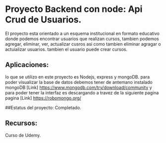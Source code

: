 # Proyecto Backend con node: Api Crud de Usuarios.

El proyecto esta orientado a un esquema institucional en formato educativo donde podemos encontrar usuarios que realizan cursos,
tambien podemos agregar, eliminar, ver, actualizar cusros asi como tambien eliminar agragar o actuializar usuarios. tambien el usuario puede crear cursos.

## Aplicaciones:
lo que se utilizo en este proyecto es Nodejs, express y mongoDB. para poder visualizar la base de datos debemos tener de antemano instalado mongoDB 
[Link] https://www.mongodb.com/try/download/community y para poder tener la interfaz es descargando a travez de la siguiente pagina pagina [Link] https://robomongo.org/


##Estatus del proyecto:
Completado.

## Recursos:
Curso de Udemy. 
